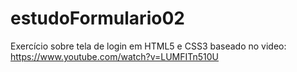 # estudoFormulario02

Exercício sobre tela de login em HTML5 e CSS3 baseado no video: https://www.youtube.com/watch?v=LUMFITn510U
